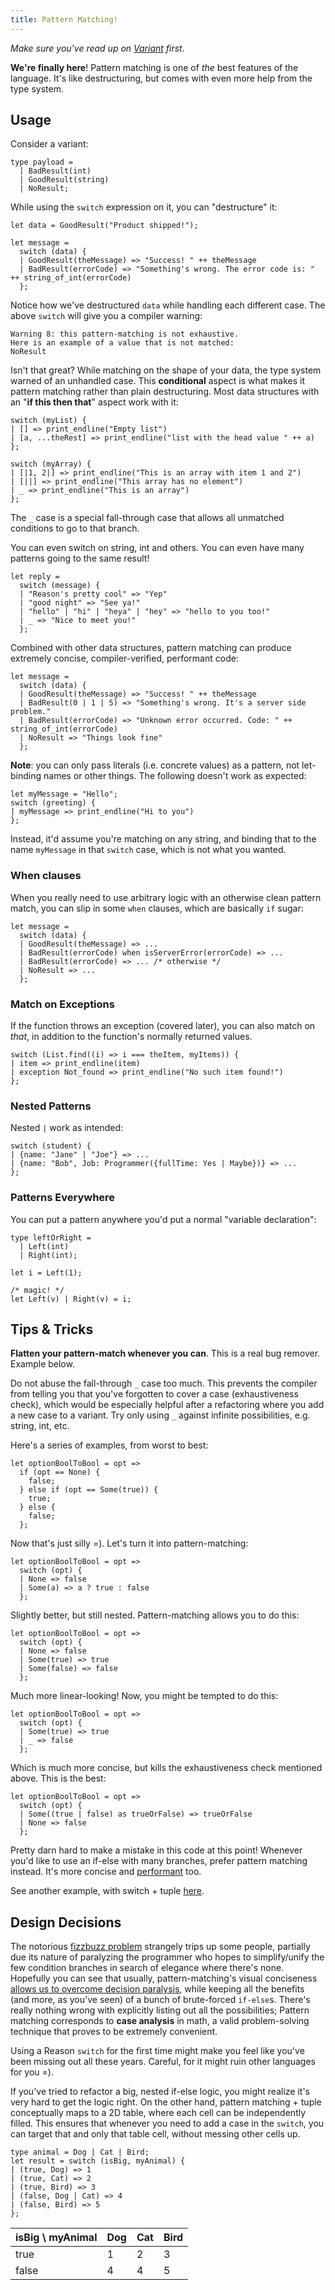 ```yaml
---
title: Pattern Matching!
---
```


_Make sure you've read up on [Variant](variant.md) first_.

**We're finally here**! Pattern matching is one of _the_ best features of the language. It's like destructuring, but comes with even more help from the type system.

## Usage

Consider a variant:

```reason
type payload =
  | BadResult(int)
  | GoodResult(string)
  | NoResult;
```

While using the `switch` expression on it, you can "destructure" it:

```reason
let data = GoodResult("Product shipped!");

let message =
  switch (data) {
  | GoodResult(theMessage) => "Success! " ++ theMessage
  | BadResult(errorCode) => "Something's wrong. The error code is: " ++ string_of_int(errorCode)
  };
```

Notice how we've destructured `data` while handling each different case. The above `switch` will give you a compiler warning:

```
Warning 8: this pattern-matching is not exhaustive.
Here is an example of a value that is not matched:
NoResult
```

Isn't that great? While matching on the shape of your data, the type system warned of an unhandled case. This **conditional** aspect is what makes it pattern matching rather than plain destructuring. Most data structures with an "**if this then that**" aspect work with it:

```reason
switch (myList) {
| [] => print_endline("Empty list")
| [a, ...theRest] => print_endline("list with the head value " ++ a)
};

switch (myArray) {
| [|1, 2|] => print_endline("This is an array with item 1 and 2")
| [||] => print_endline("This array has no element")
| _ => print_endline("This is an array")
};
```

The `_` case is a special fall-through case that allows all unmatched conditions to go to that branch.

You can even switch on string, int and others. You can even have many patterns going to the same result!

```reason
let reply =
  switch (message) {
  | "Reason's pretty cool" => "Yep"
  | "good night" => "See ya!"
  | "hello" | "hi" | "heya" | "hey" => "hello to you too!"
  | _ => "Nice to meet you!"
  };
```

Combined with other data structures, pattern matching can produce extremely concise, compiler-verified, performant code:

```reason
let message =
  switch (data) {
  | GoodResult(theMessage) => "Success! " ++ theMessage
  | BadResult(0 | 1 | 5) => "Something's wrong. It's a server side problem."
  | BadResult(errorCode) => "Unknown error occurred. Code: " ++ string_of_int(errorCode)
  | NoResult => "Things look fine"
  };
```

**Note**: you can only pass literals (i.e. concrete values) as a pattern, not let-binding names or other things. The following doesn't work as expected:

```reason
let myMessage = "Hello";
switch (greeting) {
| myMessage => print_endline("Hi to you")
};
```

Instead, it'd assume you're matching on any string, and binding that to the name `myMessage` in that `switch` case, which is not what you wanted.

### When clauses

When you really need to use arbitrary logic with an otherwise clean pattern match, you can slip in some `when` clauses, which are basically `if` sugar:

```reason
let message =
  switch (data) {
  | GoodResult(theMessage) => ...
  | BadResult(errorCode) when isServerError(errorCode) => ...
  | BadResult(errorCode) => ... /* otherwise */
  | NoResult => ...
  };
```

### Match on Exceptions

If the function throws an exception (covered later), you can also match on _that_, in addition to the function's normally returned values.

```reason
switch (List.find((i) => i === theItem, myItems)) {
| item => print_endline(item)
| exception Not_found => print_endline("No such item found!")
};
```

### Nested Patterns

Nested `|` work as intended:

```reason
switch (student) {
| {name: "Jane" | "Joe"} => ...
| {name: "Bob", Job: Programmer({fullTime: Yes | Maybe})} => ...
};
```

### Patterns Everywhere

You can put a pattern anywhere you'd put a normal "variable declaration":

```reason
type leftOrRight =
  | Left(int)
  | Right(int);

let i = Left(1);

/* magic! */
let Left(v) | Right(v) = i;
```

## Tips & Tricks

**Flatten your pattern-match whenever you can**. This is a real bug remover. Example below.

Do not abuse the fall-through `_` case too much. This prevents the compiler from telling you that you've forgotten to cover a case (exhaustiveness check), which would be especially helpful after a refactoring where you add a new case to a variant. Try only using `_` against infinite possibilities, e.g. string, int, etc.

Here's a series of examples, from worst to best:

```reason
let optionBoolToBool = opt =>
  if (opt == None) {
    false;
  } else if (opt == Some(true)) {
    true;
  } else {
    false;
  };
```

Now that's just silly =). Let's turn it into pattern-matching:

```reason
let optionBoolToBool = opt =>
  switch (opt) {
  | None => false
  | Some(a) => a ? true : false
  };
```

Slightly better, but still nested. Pattern-matching allows you to do this:

```reason
let optionBoolToBool = opt =>
  switch (opt) {
  | None => false
  | Some(true) => true
  | Some(false) => false
  };
```

Much more linear-looking! Now, you might be tempted to do this:

```reason
let optionBoolToBool = opt =>
  switch (opt) {
  | Some(true) => true
  | _ => false
  };
```

Which is much more concise, but kills the exhaustiveness check mentioned above. This is the best:

```reason
let optionBoolToBool = opt =>
  switch (opt) {
  | Some((true | false) as trueOrFalse) => trueOrFalse
  | None => false
  };
```

Pretty darn hard to make a mistake in this code at this point! Whenever you'd like to use an if-else with many branches, prefer pattern matching instead. It's more concise and [performant](variant.md#design-decisions) too.

See another example, with switch + tuple [here](tuple.md#tips-tricks).

## Design Decisions

The notorious [fizzbuzz problem](https://en.wikipedia.org/wiki/Fizz_buzz#Programming_interviews) strangely trips up some people, partially due its nature of paralyzing the programmer who hopes to simplify/unify the few condition branches in search of elegance where there's none. Hopefully you can see that usually, pattern-matching's visual conciseness [allows us to overcome decision paralysis](/try.html?reason=PQKgBAQghgzgpgEzAewHZgBYBcsAcYBcwwATsvDlAMbIJwB0yJA5sAO4CWA1h8AGIcAXoIgBXYQGIA8gGEoAWwA2YEMABQiuFjAAzIYIBG4wWAC8YABQcAlGYB8asGBicsVDJY5h5tMAGYAGjAvHyQAVlsAb0cwAB9LAAYghNtTOzAAIgFhMWEMmPiLJLAAfVT0rP18p0KS5PLM3MFquNL7ZywSDlRmEuQdEu6sK2sYgF8AbjU1HSZPYPQARjAsZDBFhJSwaKcAKRh6RWRmCz1hI2ER0cmgA), while keeping all the benefits (and more, as you've seen) of a bunch of brute-forced `if-else`s. There's really nothing wrong with explicitly listing out all the possibilities; Pattern matching corresponds to **case analysis** in math, a valid problem-solving technique that proves to be extremely convenient.

Using a Reason `switch` for the first time might make you feel like you've been missing out all these years. Careful, for it might ruin other languages for you =).

If you've tried to refactor a big, nested if-else logic, you might realize it's very hard to get the logic right. On the other hand, pattern matching + tuple conceptually maps to a 2D table, where each cell can be independently filled. This ensures that whenever you need to add a case in the `switch`, you can target that and only that table cell, without messing other cells up.

```reason
type animal = Dog | Cat | Bird;
let result = switch (isBig, myAnimal) {
| (true, Dog) => 1
| (true, Cat) => 2
| (true, Bird) => 3
| (false, Dog | Cat) => 4
| (false, Bird) => 5
};
```

isBig \ myAnimal | Dog | Cat | Bird
-----------------|-----|-----|------
true             |  1  |  2  |  3
false            |  4  |  4  |  5
